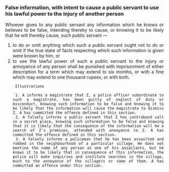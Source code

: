 ### False information, with intent to cause a public servant to use his lawful power to the injury of another person
<div style="text-align: justify">

Whoever gives to any public servant any information which he knows or believes to be false, intending thereby to cause, or knowing it to be likely that he will thereby cause, such public servant —

</div>

1. <div style="text-align: justify"> to do or omit anything which such a public servant ought not to do or omit if the true state of facts respecting which such information is given were known by him, or
2. <div style="text-align: justify"> to use the lawful power of such a public servant to the injury or annoyance of any person shall be punished with imprisonment of either description for a term which may extend to six months, or with a fine which may extend to one thousand rupees, or with both.

        Illustrations

        1. A informs a magistrate that Z, a police officer subordinate to such a magistrate, has been guilty of neglect of duty or misconduct, knowing such information to be false and knowing it to be likely that the information will cause the magistrate to dismiss Z. A has committed the offence defined in this section.
        2. A falsely informs a public servant that Z has contraband salt in a secret place, knowing such information to be false and knowing that it is likely that the consequence of the information will be a search of Z's premises, attended with annoyance to Z. A has committed the offence defined in this section.
        3. A falsely informs a policeman that he has been assaulted and robbed in the neighbourhood of a particular village. He does not mention the name of any person as one of his assailants, but he knows it to be likely that in consequence of this information, the police will make inquiries and institute searches in the village, much to the annoyance of the villagers or some of them. A has committed an offence under this section.
